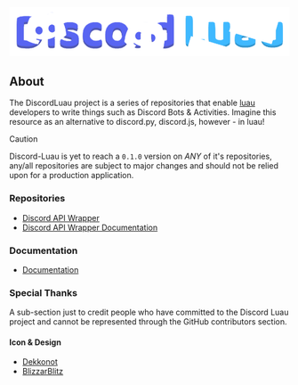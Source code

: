 <div align="center">
	<p>
		<a href=""><img src="https://raw.githubusercontent.com/DiscordLuau/.github/master/resource/DiscordLuau-Banner.png" width="512" alt="discord-luau"/></a>
	</p>
</div>

## About

The DiscordLuau project is a series of repositories that enable [luau](https://luau-lang.org/) developers to write things such as Discord Bots & Activities. Imagine this resource as an alternative to discord.py, discord.js, however - in luau!

> [!CAUTION]
> Discord-Luau is yet to reach a `0.1.0` version on _ANY_ of it's repositories, any/all repositories are subject to major changes and should not be relied upon for a production application.

### Repositories

- [Discord API Wrapper](https://github.com/DiscordLuau/Discord-Luau)
- [Discord API Wrapper Documentation](https://github.com/DiscordLuau/docs)

### Documentation

- [Documentation](https://discord-luau-docs.deno.dev)

### Special Thanks
A sub-section just to credit people who have committed to the Discord Luau project and cannot be represented through the GitHub contributors section.

#### Icon & Design
- [Dekkonot](https://github.com/Dekkonot)
- [BlizzarBlitz](https://github.com/BizzarBlitz)
